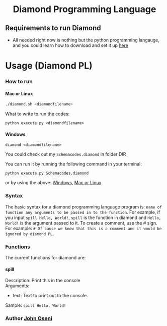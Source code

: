 <div align="center">
 <h1> Diamond Programming Language </h1>
 </div>

## Requirements to run Diamond 

- All needed right now is nothing but the python programming langauge, and you could learn how to download and set it up [here](https://medium.com/co-learning-lounge/how-to-download-install-python-on-windows-2021-44a707994013)

# Usage (Diamond PL)

### How to run

#### Mac or Linux
```bash
./diamond.sh <diamondfilename>
```

What to write to run the codes:

```shell
python execute.py <diamondfilename>
```

#### Windows
```batch
diamond <diamondfilename>
```

You could check out my `Schemacodes.diamond` in folder DIR

You can run it by running the following command in your terminal:
```shell
python execute.py Schemacodes.diamond 
```
or by using the above: [Windows](#windows), [Mac or Linux](#mac-or-linux).

### Syntax
The basic syntax for a diamond programming language program is: `name of function any arguments to be passed in to the function`.
For example, 
if you input `spill Hello, World!`, `spill` is the function  in diamond
and `Hello, World!` is the argument passed to it. To create a comment, use the # sign. 
For example: `# Of cause we know that this is a comment and it would be ignored by diamond PL`.

### Functions
The current functions for diamond are:
#### spill
Description: Print this in the console
<br>
Arguments:
- text: Text to print out to the console.

Sample: `spill Hello, World!`

 <div>
     <h3>  Author  <a href="https://linktr.ee/johnoseni">John Oseni</a> </h3>
 </div>